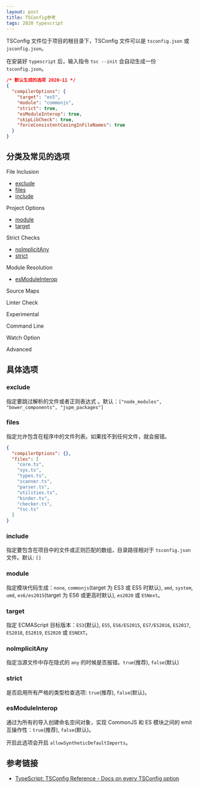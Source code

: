 ```yaml
---
layout: post
title: TSConfig参考
tags: 2020 typescript
---
```


TSConfig 文件位于项目的根目录下，TSConfig 文件可以是 `tsconfig.json` 或 `jsconfig.json`。

在安装好 `typescript` 后，输入指令 `tsc --init` 会自动生成一份 `tsconfig.json`。

```json
/* 默认生成的选项 2020-11 */
{
  "compilerOptions": {
    "target": "es5",
    "module": "commonjs",
    "strict": true,
    "esModuleInterop": true,
    "skipLibCheck": true,
    "forceConsistentCasingInFileNames": true
  }
}
```

## 分类及常见的选项

File Inclusion

- [exclude](#exclude)
- [files](#files)
- [include](#include)

Project Options

- [module](#module)
- [target](#target)

Strict Checks

- [noImplicitAny](#noimplicitany)
- [strict](#strict)

Module Resolution

- [esModuleInterop](#esModuleInterop)

Source Maps

Linter Check

Experimental

Command Line

Watch Option

Advanced

## 具体选项

### exclude

指定要跳过解析的文件或者正则表达式 。默认：`["node_modules", "bower_components", "jspm_packages"]`

### files

指定允许包含在程序中的文件列表。如果找不到任何文件，就会报错。

```json
{
  "compilerOptions": {},
  "files": [
    "core.ts",
    "sys.ts",
    "types.ts",
    "scanner.ts",
    "parser.ts",
    "utilities.ts",
    "binder.ts",
    "checker.ts",
    "tsc.ts"
  ]
}
```

### include

指定要包含在项目中的文件或正则匹配的数组，目录路径相对于 `tsconfig.json` 文件。默认: `[]`

### module

指定模块代码生成：`none`, `commonjs`(target 为 ES3 或 ES5 时默认), `amd`, `system`, `umd`, `es6/es2015`(target 为 ES6 或更高时默认), `es2020` 或 `ESNext`。

### target

指定 ECMAScript 目标版本：`ES3`(默认), `ES5`, `ES6/ES2015`, `ES7/ES2016`, `ES2017`, `ES2018`, `ES2019`, `ES2020` 或 `ESNEXT`。

### noImplicitAny

指定当源文件中存在隐式的 `any` 的时候是否报错。`true`(推荐), `false`(默认)

### strict

是否启用所有严格的类型检查选项: `true`(推荐), `false`(默认)。

### esModuleInterop

通过为所有的导入创建命名空间对象，实现 CommonJS 和 ES 模块之间的 emit 互操作性：`true`(推荐), `false`(默认)。

开启此选项会开启 `allowSyntheticDefaultImports`。

## 参考链接

- [TypeScript: TSConfig Reference - Docs on every TSConfig option](https://www.staging-typescript.org/tsconfig)


